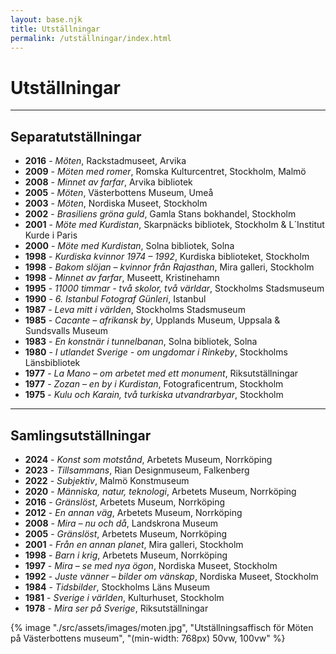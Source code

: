 ```yaml
---
layout: base.njk
title: Utställningar
permalink: /utställningar/index.html
---
```


# Utställningar

---


## Separatutställningar

- **2016** - *Möten*, Rackstadmuseet, Arvika
- **2009** - *Möten med romer*, Romska Kulturcentret, Stockholm, Malmö
- **2008** - *Minnet av farfar*, Arvika bibliotek
- **2005** - *Möten*, Västerbottens Museum, Umeå
- **2003** - *Möten*, Nordiska Museet, Stockholm
- **2002** - *Brasiliens gröna guld*, Gamla Stans bokhandel, Stockholm
- **2001** - *Möte med Kurdistan*, Skarpnäcks bibliotek, Stockholm & L´Institut Kurde i Paris
- **2000** - *Möte med Kurdistan*, Solna bibliotek, Solna
- **1998** - *Kurdiska kvinnor 1974 – 1992*, Kurdiska biblioteket, Stockholm
- **1998** - *Bakom slöjan – kvinnor från Rajasthan*, Mira galleri, Stockholm
- **1998** - *Minnet av farfar*, Museett, Kristinehamn
- **1995** - *11000 timmar - två skolor, två världar*, Stockholms Stadsmuseum
- **1990** - *6. Istanbul Fotograf Günleri*, Istanbul
- **1987** - *Leva mitt i världen*, Stockholms Stadsmuseum
- **1985** - *Cacante – afrikansk by*, Upplands Museum, Uppsala & Sundsvalls Museum
- **1983** - *En konstnär i tunnelbanan*, Solna bibliotek, Solna
- **1980** - *I utlandet Sverige - om ungdomar i Rinkeby*, Stockholms Länsbibliotek
- **1977** - *La Mano – om arbetet med ett monument*, Riksutställningar
- **1977** - *Zozan – en by i Kurdistan*, Fotograficentrum, Stockholm
- **1975** - *Kulu och Karain, två turkiska utvandrarbyar*, Stockholm

---

## Samlingsutställningar

- **2024** - *Konst som motstånd*, Arbetets Museum, Norrköping
- **2023** - *Tillsammans*, Rian Designmuseum, Falkenberg
- **2022** - *Subjektiv*, Malmö Konstmuseum
- **2020** - *Människa, natur, teknologi*, Arbetets Museum, Norrköping
- **2016** - *Gränslöst*, Arbetets Museum, Norrköping
- **2012** - *En annan väg*, Arbetets Museum, Norrköping
- **2008** - *Mira – nu och då*, Landskrona Museum
- **2005** - *Gränslöst*, Arbetets Museum, Norrköping
- **2001** - *Från en annan planet*, Mira galleri, Stockholm
- **1998** - *Barn i krig*, Arbetets Museum, Norrköping
- **1997** - *Mira – se med nya ögon*, Nordiska Museet, Stockholm
- **1992** - *Juste vänner – bilder om vänskap*, Nordiska Museet, Stockholm
- **1984** - *Tidsbilder*, Stockholms Läns Museum
- **1981** - *Sverige i världen*, Kulturhuset, Stockholm
- **1978** - *Mira ser på Sverige*, Riksutställningar

<div class="exhibition-poster">
  {% image "./src/assets/images/moten.jpg", "Utställningsaffisch för Möten på Västerbottens museum", "(min-width: 768px) 50vw, 100vw" %}
</div>